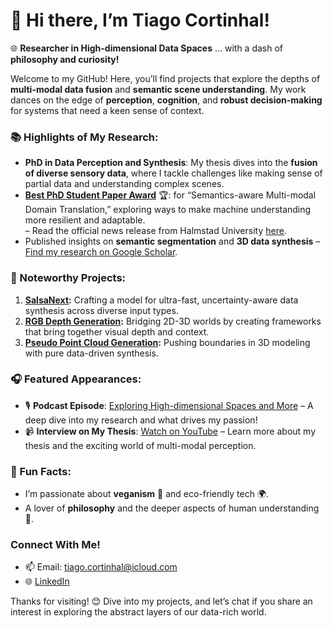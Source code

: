 # 👋 Hi there, I’m Tiago Cortinhal!

🌐 **Researcher in High-dimensional Data Spaces** … with a dash of **philosophy and curiosity!**  

Welcome to my GitHub! Here, you’ll find projects that explore the depths of **multi-modal data fusion** and **semantic scene understanding**. My work dances on the edge of **perception**, **cognition**, and **robust decision-making** for systems that need a keen sense of context.

### 📚 Highlights of My Research:
* **PhD in Data Perception and Synthesis**: My thesis dives into the **fusion of diverse sensory data**, where I tackle challenges like making sense of partial data and understanding complex scenes.
* **[Best PhD Student Paper Award](https://hh.diva-portal.org/smash/get/diva2:1849702/FULLTEXT02.pdf)** 🏆: for “Semantics-aware Multi-modal Domain Translation,” exploring ways to make machine understanding more resilient and adaptable.  
  – Read the official news release from Halmstad University [here](https://www.hh.se/english/about-the-university/schools/school-of-information-technology/news-from-ite/2021-09-02-award-for-best-paper-to-phd-student.html).
* Published insights on **semantic segmentation** and **3D data synthesis** – [Find my research on Google Scholar](https://scholar.google.com/citations?user=mQFOkfcAAAAJ&hl=en).

### 🌟 Noteworthy Projects:
1. **[SalsaNext](https://github.com/TiagoCortinhal/SalsaNext):** Crafting a model for ultra-fast, uncertainty-aware data synthesis across diverse input types.
2. **[RGB Depth Generation](https://github.com/TiagoCortinhal/RGB-Depth-Generation):** Bridging 2D-3D worlds by creating frameworks that bring together visual depth and context.
3. **[Pseudo Point Cloud Generation](https://github.com/TiagoCortinhal/Pseudo-Point-Cloud-Generation):** Pushing boundaries in 3D modeling with pure data-driven synthesis.

### 🎧 Featured Appearances:
* 🎙️ **Podcast Episode**: [Exploring High-dimensional Spaces and More](https://open.spotify.com/episode/1Do7wjTOA88IUy33QlcruQ?si=d530faadf33c4b35) – A deep dive into my research and what drives my passion!
* 📹 **Interview on My Thesis**: [Watch on YouTube](https://www.youtube.com/watch?v=NeDh_Q1QYDw) – Learn more about my thesis and the exciting world of multi-modal perception.

### 🎨 Fun Facts:
* I’m passionate about **veganism** 🌱 and eco-friendly tech 🌍.
* A lover of **philosophy** and the deeper aspects of human understanding 📖.

### Connect With Me!
* 📫 Email: tiago.cortinhal@icloud.com
* 🌐 [LinkedIn](https://linkedin.com/in/tiagocortinhal)

Thanks for visiting! 😊 Dive into my projects, and let’s chat if you share an interest in exploring the abstract layers of our data-rich world.
